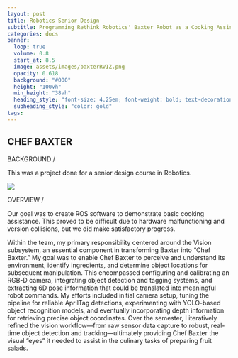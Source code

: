 ```yaml
---
layout: post
title: Robotics Senior Design
subtitle: Programming Rethink Robotics' Baxter Robot as a Cooking Assistant
categories: docs
banner:
  loop: true
  volume: 0.8
  start_at: 8.5
  image: assets/images/baxterRVIZ.png
  opacity: 0.618
  background: "#000"
  height: "100vh"
  min_height: "38vh"
  heading_style: "font-size: 4.25em; font-weight: bold; text-decoration: underline"
  subheading_style: "color: gold"
tags:
---
```


## CHEF BAXTER

BACKGROUND /

This was a project done for a senior design course in Robotics.

![](https://youtu.be/zZRgKAX9xf0)

OVERVIEW /

Our goal was to create ROS software to demonstrate basic cooking assistance. This proved to be difficult due to hardware malfunctioning and version collisions, but we did make satisfactory progress.

Within the team, my primary responsibility centered around the Vision subsystem, an essential component in transforming Baxter into “Chef Baxter.” My goal was to enable Chef Baxter to perceive and understand its environment, identify ingredients, and determine object locations for subsequent manipulation. This encompassed configuring and calibrating an RGB-D camera, integrating object detection and tagging systems, and extracting 6D pose information that could be translated into meaningful robot commands.
My efforts included initial camera setup, tuning the pipeline for reliable AprilTag detections, experimenting with YOLO-based object recognition models, and eventually incorporating depth information for retrieving precise object coordinates. Over the semester, I iteratively refined the vision workflow—from raw sensor data capture to robust, real-time object detection and tracking—ultimately providing Chef Baxter the visual “eyes” it needed to assist in the culinary tasks of preparing fruit salads.
